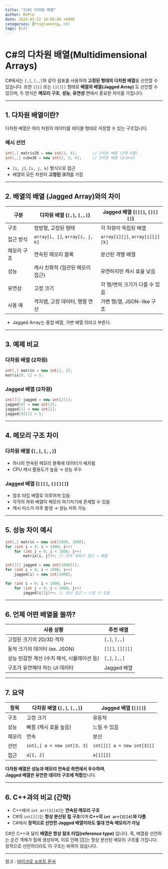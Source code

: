 ```yaml
---
title: "[C#] 다차원 배열"
author: RePro
date: 2024-03-22 10:00:00 +0900
categories: [Programming, C#]
tags: [c#]
---
```


# C#의 다차원 배열(Multidimensional Arrays)

C#에서는 `[,]`, `[,,]`와 같이 쉼표를 사용하여 **고정된 형태의 다차원 배열**을 선언할 수 있습니다. 또한 `[][]` 또는 `[][][]` 형태로 **배열의 배열(Jagged Array)** 도 선언할 수 있으며, 두 방식은 **메모리 구조**, **성능**, **유연성** 면에서 중요한 차이를 가집니다.

---

## 1. 다차원 배열이란?

다차원 배열은 여러 차원의 데이터를 테이블 형태로 저장할 수 있는 구조입니다.

### 예시 선언

```csharp
int[,] matrix2D = new int[3, 4];       // 2차원 배열 (3행 4열)
int[,,] cube3D = new int[2, 3, 4];     // 3차원 배열 (2×3×4)
```

- `[i, j]`, `[i, j, k]` 형식으로 접근
- 배열의 모든 차원이 **고정된 크기**를 가짐

---

## 2. 배열의 배열 (Jagged Array)와의 차이

| 구분 | 다차원 배열 (`[,]`, `[,,]`) | Jagged 배열 (`[][]`, `[][][]`) |
|------|-----------------------------|--------------------------------|
| 구조 | 정방형, 고정된 형태 | 각 차원이 독립된 배열 |
| 접근 방식 | `array[i, j]`, `array[i, j, k]` | `array[i][j]`, `array[i][j][k]` |
| 메모리 구조 | 연속된 메모리 블록 | 분산된 개별 배열 |
| 성능 | 캐시 친화적 (일관된 메모리 접근) | 유연하지만 캐시 효율 낮음 |
| 유연성 | 고정 크기 | 각 행/면의 크기가 다를 수 있음 |
| 사용 예 | 격자맵, 고정 데이터, 행렬 연산 | 가변 행/열, JSON-like 구조 |

* Jagged Array는 중첩 배열, 가변 배열 이라고 부른다.

---

## 3. 예제 비교

### 다차원 배열 (2차원)

```csharp
int[,] matrix = new int[2, 3];
matrix[0, 1] = 5;
```

### Jagged 배열 (2차원)

```csharp
int[][] jagged = new int[2][];
jagged[0] = new int[3];
jagged[1] = new int[2];
jagged[0][1] = 5;
```

---

## 4. 메모리 구조 차이

### 다차원 배열 (`[,]`, `[,,]`)
- 하나의 연속된 메모리 블록에 데이터가 배치됨
- CPU 캐시 활용도가 높음 → 성능 우수

### Jagged 배열 (`[][]`, `[][][]`)
- 참조 타입 배열로 이루어져 있음
- 각각의 하위 배열이 메모리 여기저기에 존재할 수 있음
- 캐시 미스가 자주 발생 → 성능 저하 가능

---

## 5. 성능 차이 예시

```csharp
int[,] matrix = new int[1000, 1000];
for (int i = 0; i < 1000; i++)
    for (int j = 0; j < 1000; j++)
        matrix[i, j]++; // 연속 메모리 접근 → 빠름

int[][] jagged = new int[1000][];
for (int i = 0; i < 1000; i++)
    jagged[i] = new int[1000];

for (int i = 0; i < 1000; i++)
    for (int j = 0; j < 1000; j++)
        jagged[i][j]++; // 분산 접근 → 느릴 수 있음
```

---

## 6. 언제 어떤 배열을 쓸까?

| 사용 상황 | 추천 배열 |
|------------|-------------|
| 고정된 크기의 2D/3D 격자 | `[,]`, `[,,]` |
| 동적 크기의 데이터 (ex. JSON) | `[][]`, `[][][]` |
| 성능 민감한 계산 (수치 해석, 시뮬레이션 등) | `[,]`, `[,,]` |
| 구조가 유연해야 하는 UI 데이터 | Jagged 배열 |

---

## 7. 요약

| 항목 | 다차원 배열 (`[,]`, `[,,]`) | Jagged 배열 (`[][]`) |
|------|------------------------------|------------------------|
| 구조 | 고정 크기 | 유동적 |
| 성능 | 빠름 (캐시 효율 높음) | 느릴 수 있음 |
| 메모리 | 연속 | 분산 |
| 선언 | `int[,] a = new int[3, 3]` | `int[][] a = new int[3][]` |
| 접근 | `a[1, 2]` | `a[1][2]` |

**다차원 배열은 성능과 메모리 연속성 측면에서 우수하며**,  
**Jagged 배열은 유연한 데이터 구조에 적합**합니다.  

---
## 6. C++과의 비교 (간략)

- C++에서 `int arr[3][4]`는 **연속된 메모리 구조**
- C#의 `int[][]`는 **항상 분산된 힙 구조**이며 **C++의 `int arr[3][4]`와 다름**
- C#에서 **정적으로 선언한 Jagged 배열이라도 절대 연속 메모리가 아님**

C#은 C++과 달리 **배열은 항상 참조 타입(reference type)** 입니다.
즉, 배열을 선언하는 순간 객체가 힙에 생성되며, 이로 인해 [][]는 항상 분산된 메모리 구조를 가집니다.
정적으로 선언하더라도 이 구조는 바뀌지 않습니다.

---

참고 : [마이크로 소프트 문서](https://learn.microsoft.com/ko-kr/dotnet/csharp/language-reference/builtin-types/arrays)